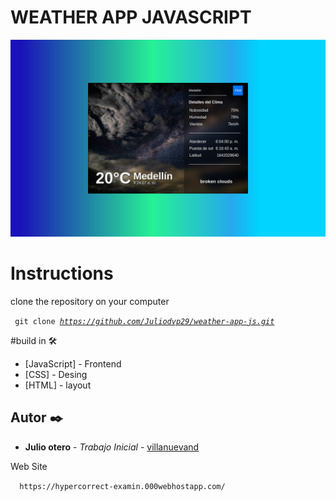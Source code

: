 # WEATHER APP JAVASCRIPT


![Screenshot](weather_js.png)

# Instructions
<p>clone the repository on your computer</p>

<code> git clone _https://github.com/Juliodvp29/weather-app-js.git_  </code>

#build in 🛠️
* [JavaScript] - Frontend
* [CSS] - Desing
* [HTML] - layout

## Autor ✒️

* **Julio otero** - *Trabajo Inicial* - [villanuevand](https://github.com/villanuevand)
<p>Web Site</p>
<code>  https://hypercorrect-examin.000webhostapp.com/  </code>

